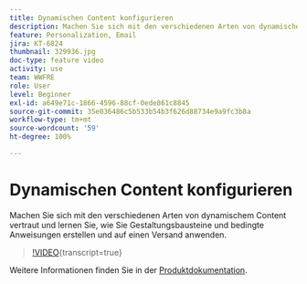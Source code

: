 ```yaml
---
title: Dynamischen Content konfigurieren
description: Machen Sie sich mit den verschiedenen Arten von dynamischem Content vertraut und lernen Sie, wie Sie Gestaltungsbausteine und bedingte Anweisungen erstellen und auf einen Versand anwenden.
feature: Personalization, Email
jira: KT-6824
thumbnail: 329936.jpg
doc-type: feature video
activity: use
team: WWFRE
role: User
level: Beginner
exl-id: a649e71c-1866-4596-88cf-0ede861c8845
source-git-commit: 35e036486c5b533b54b3f626d88734e9a9fc3b8a
workflow-type: tm+mt
source-wordcount: '59'
ht-degree: 100%

---
```


# Dynamischen Content konfigurieren

Machen Sie sich mit den verschiedenen Arten von dynamischem Content vertraut und lernen Sie, wie Sie Gestaltungsbausteine und bedingte Anweisungen erstellen und auf einen Versand anwenden.

>[!VIDEO](https://video.tv.adobe.com/v/329936?quality=12&learn=on){transcript=true}

Weitere Informationen finden Sie in der [Produktdokumentation](https://experienceleague.adobe.com/docs/campaign-classic/using/sending-messages/personalizing-deliveries/conditional-content.html?lang=de).
